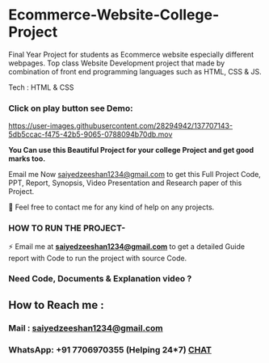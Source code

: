 # Ecommerce-Website-College-Project
Final Year Project for students as Ecommerce website especially different webpages. Top class Website Development project that made by combination of front end programming languages such as HTML, CSS &amp; JS.

Tech : HTML & CSS

### Click on play button see Demo:

https://user-images.githubusercontent.com/28294942/137707143-5db5ccac-f475-42b5-9065-0788094b70db.mov



**You Can use this Beautiful Project for your college Project and get good marks too.**

Email me Now saiyedzeeshan1234@gmail.com to get this Full Project Code, PPT, Report, Synopsis, Video Presentation and Research paper of this Project.

💌 Feel free to contact me for any kind of help on any projects.
 
### HOW TO RUN THE PROJECT-
⚡ Email me at **saiyedzeeshan1234@gmail.com** to get a detailed Guide report with Code to run the project with source Code.

### Need Code, Documents & Explanation video ? 

## How to Reach me :

### Mail : saiyedzeeshan1234@gmail.com

### WhatsApp: **+91 7706970355** (Helping 24*7) **[CHAT](https://wa.me/message/CHWN2AHCPMAZK1)** 

